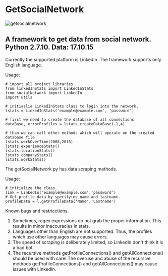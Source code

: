 # GetSocialNetwork
![getsocialnetwork](https://cloud.githubusercontent.com/assets/14153294/10562118/923f4574-74ff-11e5-8288-c93f1d34c08e.jpg)

## A framework to get data from social network. Python 2.7.10. Data: 17.10.15

Currently the supported platform is LinkedIn. The framework supports only English language.

Usage:
```
# import all project libraries.
from linkedInStats import LinkedInStats
from socialNetwork import LinkedIn
import utils

# initiazlie LinkedInStats class to login into the network.
lstats = LinkedInStats('example@example.com', 'password')

# first we need to create the database of all connections
dataBase, errorProfiles = lstats.createDataBase(-1,4)

# than we can call other methods which will operate on the created database file
lstats.workOverTime(2008,2015)
lstats.experienceStats()
lstats.locationStats()
lstats.companyStats()
lstats.workStats()
```
The getSocialNetwork.py has data scraping methods. 

Usage:
```
# initialize the class.
link = LinkedIn('example@example.com','password')
# Get profile data by specifying name and lastname.
profileData = l.getProfileData('Name','Lastname')
```

Known bugs and restricctions.
1. Sometimes, regex expressions do not grab the proper information. This results in minor inaccuracies in stats.
2. Languages other than English are not supported. Thus, the profiles which use other languages may cause errors.
3. The speed of scraping is deliberately limited, so LinkedIn don't think it is a bad bot.
4. The recursive methods getProfileConnections() and getAllConnections() should be used with care! The overuse and abuse of the recursive methods getProfileConnections() and getAllConnections() may cause issues with LinkedIn. 

